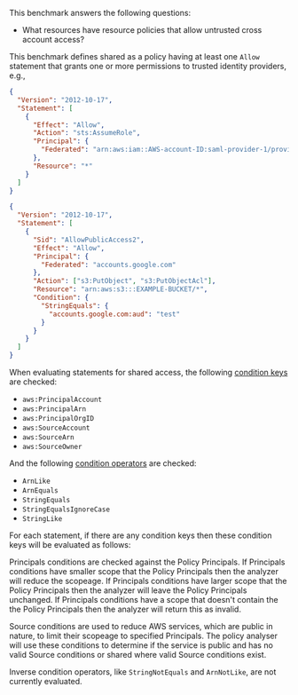 This benchmark answers the following questions:

- What resources have resource policies that allow untrusted cross account access?

This benchmark defines shared as a policy having at least one `Allow` statement that grants one or more permissions to trusted identity providers, e.g.,

```json
{
  "Version": "2012-10-17",
  "Statement": [
    {
      "Effect": "Allow",
      "Action": "sts:AssumeRole",
      "Principal": {
        "Federated": "arn:aws:iam::AWS-account-ID:saml-provider-1/provider-name"
      },
      "Resource": "*"
    }
  ]
}
```

```json
{
  "Version": "2012-10-17",
  "Statement": [
    {
      "Sid": "AllowPublicAccess2",
      "Effect": "Allow",
      "Principal": {
        "Federated": "accounts.google.com"
      },
      "Action": ["s3:PutObject", "s3:PutObjectAcl"],
      "Resource": "arn:aws:s3:::EXAMPLE-BUCKET/*",
      "Condition": {
        "StringEquals": {
          "accounts.google.com:aud": "test"
        }
      }
    }
  ]
}
```

When evaluating statements for shared access, the following [condition keys](https://docs.aws.amazon.com/IAM/latest/UserGuide/reference_policies_condition-keys.html) are checked:

- `aws:PrincipalAccount`
- `aws:PrincipalArn`
- `aws:PrincipalOrgID`
- `aws:SourceAccount`
- `aws:SourceArn`
- `aws:SourceOwner`

And the following [condition operators](https://docs.aws.amazon.com/IAM/latest/UserGuide/reference_policies_elements_condition_operators.html) are checked:

- `ArnLike`
- `ArnEquals`
- `StringEquals`
- `StringEqualsIgnoreCase`
- `StringLike`

For each statement, if there are any condition keys then these condition keys will be evaluated as follows:

Principals conditions are checked against the Policy Principals.
If Principals conditions have smaller scope that the Policy Principals then the analyzer will reduce the scopeage.
If Principals conditions have larger scope that the Policy Principals then the analyzer will leave the Policy Principals unchanged.
If Principals conditions have a scope that doesn't contain the the Policy Principals then the analyzer will return this as invalid.

Source conditions are used to reduce AWS services, which are public in nature, to limit their scopeage to specified Principals.
The policy analyser will use these conditions to determine if the service is public and has no valid Source conditions or shared where valid Source conditions exist.

Inverse condition operators, like `StringNotEquals` and `ArnNotLike`, are not currently evaluated.
